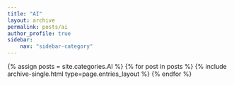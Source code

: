 ```yaml
---
title: "AI"
layout: archive
permalink: posts/ai
author_profile: true
sidebar:
    nav: "sidebar-category"
---
```


{% assign posts = site.categories.AI %}
{% for post in posts %} {% include archive-single.html type=page.entries_layout %} {% endfor %}

